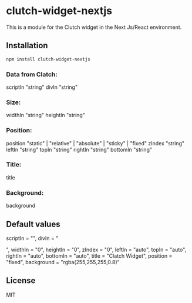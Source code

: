# clutch-widget-nextjs

This is a module for the Clutch widget in the Next Js/React environment.

## Installation

```sh
npm install clutch-widget-nextjs
```

### Data from Clatch:
scriptIn    "string"
divIn       "string"

### Size:
widthIn     "string"
heightIn    "string"

### Position:
position    "static" | "relative" | "absolute" | "sticky" | "fixed"
zIndex      "string"
leftIn      "string"
topIn       "string"
rightIn     "string"
bottomIn    "string"

### Title:

title

### Background:

background

## Default values

scriptIn    = "<script></script>",
divIn       = "<div></div>",
widthIn     = "0",
heightIn    = "0",
zIndex      = "0",
leftIn      = "auto",
topIn       = "auto",
rightIn     = "auto",
bottomIn    = "auto",
title       = "Clatch Widget",
position    = "fixed",
background  = "rgba(255,255,255,0.8)"

## License

MIT

